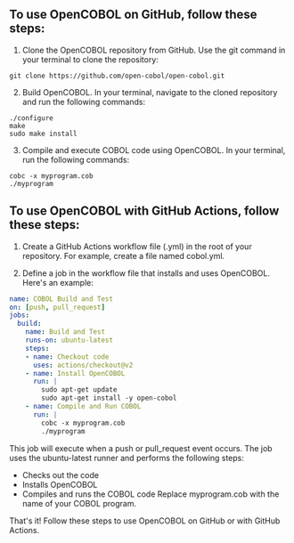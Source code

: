 ## To use OpenCOBOL on GitHub, follow these steps:

1. Clone the OpenCOBOL repository from GitHub. Use the git command in your terminal to clone the repository:

```
git clone https://github.com/open-cobol/open-cobol.git
```

2. Build OpenCOBOL. In your terminal, navigate to the cloned repository and run the following commands:

```
./configure
make
sudo make install
```

3. Compile and execute COBOL code using OpenCOBOL. In your terminal, run the following commands:

```
cobc -x myprogram.cob
./myprogram
```

## To use OpenCOBOL with GitHub Actions, follow these steps:

1. Create a GitHub Actions workflow file (.yml) in the root of your repository. For example, create a file named cobol.yml.

2. Define a job in the workflow file that installs and uses OpenCOBOL. Here's an example:

```yaml
name: COBOL Build and Test
on: [push, pull_request]
jobs:
  build:
    name: Build and Test
    runs-on: ubuntu-latest
    steps:
    - name: Checkout code
      uses: actions/checkout@v2
    - name: Install OpenCOBOL
      run: |
        sudo apt-get update
        sudo apt-get install -y open-cobol
    - name: Compile and Run COBOL
      run: |
        cobc -x myprogram.cob
        ./myprogram
```

This job will execute when a push or pull_request event occurs. The job uses the ubuntu-latest runner and performs the following steps:

- Checks out the code
- Installs OpenCOBOL
- Compiles and runs the COBOL code
Replace myprogram.cob with the name of your COBOL program.

That's it! Follow these steps to use OpenCOBOL on GitHub or with GitHub Actions.
